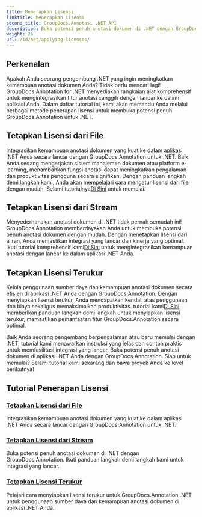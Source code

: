 ```yaml
---
title: Menerapkan Lisensi
linktitle: Menerapkan Lisensi
second_title: GroupDocs.Annotasi .NET API
description: Buka potensi penuh anotasi dokumen di .NET dengan GroupDocs.Annotation. Ikuti tutorial langkah demi langkah kami untuk integrasi yang lancar.
weight: 26
url: /id/net/applying-licenses/
---
```

## Perkenalan

Apakah Anda seorang pengembang .NET yang ingin meningkatkan kemampuan anotasi dokumen Anda? Tidak perlu mencari lagi! GroupDocs.Annotation for .NET menyediakan rangkaian alat komprehensif untuk mengintegrasikan fitur anotasi canggih dengan lancar ke dalam aplikasi Anda. Dalam daftar tutorial ini, kami akan memandu Anda melalui berbagai metode penerapan lisensi untuk membuka potensi penuh GroupDocs.Annotation untuk .NET.

## Tetapkan Lisensi dari File
Integrasikan kemampuan anotasi dokumen yang kuat ke dalam aplikasi .NET Anda secara lancar dengan GroupDocs.Annotation untuk .NET. Baik Anda sedang mengerjakan sistem manajemen dokumen atau platform e-learning, menambahkan fungsi anotasi dapat meningkatkan pengalaman dan produktivitas pengguna secara signifikan. Dengan panduan langkah demi langkah kami, Anda akan mempelajari cara mengatur lisensi dari file dengan mudah. Selami tutorialnya[Di Sini](./set-license-from-file/) untuk memulai.

## Tetapkan Lisensi dari Stream
 Menyederhanakan anotasi dokumen di .NET tidak pernah semudah ini! GroupDocs.Annotation memberdayakan Anda untuk membuka potensi penuh anotasi dokumen dengan mudah. Dengan menetapkan lisensi dari aliran, Anda memastikan integrasi yang lancar dan kinerja yang optimal. Ikuti tutorial komprehensif kami[Di Sini](./set-license-from-stream/) untuk mengintegrasikan kemampuan anotasi dengan lancar ke dalam aplikasi .NET Anda.

## Tetapkan Lisensi Terukur
Kelola penggunaan sumber daya dan kemampuan anotasi dokumen secara efisien di aplikasi .NET Anda dengan GroupDocs.Annotation. Dengan menyiapkan lisensi terukur, Anda mendapatkan kendali atas penggunaan dan biaya sekaligus memaksimalkan produktivitas. tutorial kami[Di Sini](./set-metered-license/) memberikan panduan langkah demi langkah untuk menyiapkan lisensi terukur, memastikan pemanfaatan fitur GroupDocs.Annotation secara optimal.

Baik Anda seorang pengembang berpengalaman atau baru memulai dengan .NET, tutorial kami menawarkan instruksi yang jelas dan contoh praktis untuk memfasilitasi integrasi yang lancar. Buka potensi penuh anotasi dokumen di aplikasi .NET Anda dengan GroupDocs.Annotation. Siap untuk memulai? Selami tutorial kami sekarang dan bawa proyek Anda ke level berikutnya!

## Tutorial Penerapan Lisensi
### [Tetapkan Lisensi dari File](./set-license-from-file/)
Integrasikan kemampuan anotasi dokumen yang kuat ke dalam aplikasi .NET Anda secara lancar dengan GroupDocs.Annotation untuk .NET.
### [Tetapkan Lisensi dari Stream](./set-license-from-stream/)
Buka potensi penuh anotasi dokumen di .NET dengan GroupDocs.Annotation. Ikuti panduan langkah demi langkah kami untuk integrasi yang lancar.
### [Tetapkan Lisensi Terukur](./set-metered-license/)
Pelajari cara menyiapkan lisensi terukur untuk GroupDocs.Annotation .NET untuk penggunaan sumber daya dan kemampuan anotasi dokumen di aplikasi .NET Anda.
